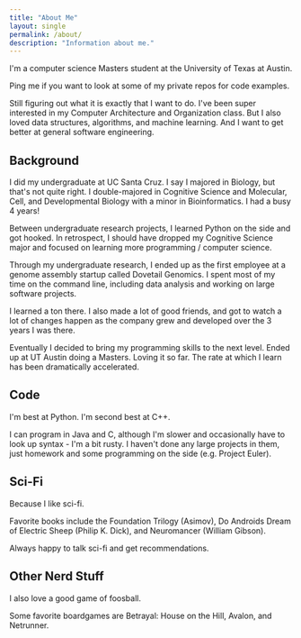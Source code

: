 ```yaml
---
title: "About Me"
layout: single
permalink: /about/
description: "Information about me."
---
```


I'm a computer science Masters student at the University of Texas at Austin.

Ping me if you want to look at some of my private repos for code examples.

Still figuring out what it is exactly that I want to do. I've been super interested in my Computer Architecture and Organization class. But I also loved data structures, algorithms, and machine learning. And I want to get better at general software engineering. 



## Background
I did my undergraduate at UC Santa Cruz. I say I majored in Biology, but that's not quite right. I double-majored in Cognitive Science and Molecular, Cell, and Developmental Biology with a minor in Bioinformatics. I had a busy 4 years! 

Between undergraduate research projects, I learned Python on the side and got hooked. In retrospect, I should have dropped my Cognitive Science major and focused on learning more programming / computer science.

Through my undergraduate research, I ended up as the first employee at a genome assembly startup called Dovetail Genomics. I spent most of my time on the command line, including data analysis and working on large software projects. 

I learned a ton there. I also made a lot of good friends, and got to watch a lot of changes happen as the company grew and developed over the 3 years I was there.

Eventually I decided to bring my programming skills to the next level. Ended up at UT Austin doing a Masters. Loving it so far. The rate at which I learn has been dramatically accelerated.

## Code
I'm best at Python. I'm second best at C++. 

I can program in Java and C, although I'm slower and occasionally have to look up syntax - I'm a bit rusty. I haven't done any large projects in them, just homework and some programming on the side (e.g. Project Euler).

## Sci-Fi
Because I like sci-fi.

Favorite books include the Foundation Trilogy (Asimov), Do Androids Dream of Electric Sheep (Philip K. Dick), and Neuromancer (William Gibson). 

Always happy to talk sci-fi and get recommendations. 

## Other Nerd Stuff
I also love a good game of foosball.

Some favorite boardgames are Betrayal: House on the Hill, Avalon, and Netrunner.

